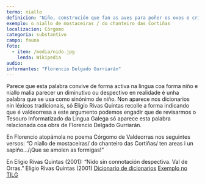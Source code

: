 ```yaml
---
termo: niallo
definicion: "Niño, construción que fan as aves para poñer os ovos e criar."
exemplo: o niallo de mostaceiras / do chanteiro das Cortiñas
localizacion: Córgomo
categoria: substantivo
campo: fauna
foto:
  - item: /media/nido.jpg
    lenda: Wikipedia
audio:
informantes: "Florencio Delgado Gurriarán"
---
```


Parece que esta palabra convive de forma activa na lingua coa forma niño e niallo malia parecer un diminutivo ou despectivo en realidade é unha palabra que se usa como sinónimo de niño. Non aparece nos dicionarios nin léxicos tradicionais, só Eligio Rivas Quintas recolle a forma indicando que é valdeorresa a este argumento podemos engadir que de revisarmos o Tesouro Informatizado da Lingua Galega só aparece esta palabra relacionada coa obra de Florencio Delgado Gurriarán.

En Florencio atopámola no poema Córgomo de Valdeorras nos seguintes versos: “O niallo de mostaceiras/ do chanteiro das Cortiñas/ ten areas i un sapiño…/¡Que se amolen as formigas!”

En Eligio Rivas Quintas (2001): “Nido sin connotación despectiva. Val de Orras.”
Eligio Rivas Quintas (2001)
[Dicionario de dicionarios](https://ilg.usc.gal/ddd/ddd_pescuda.php?lang=gl&pescuda=niallo&tipo_busca=lema)
[Exemplo no TILG](https://ilg.usc.es/TILG/gl/search/simple)
